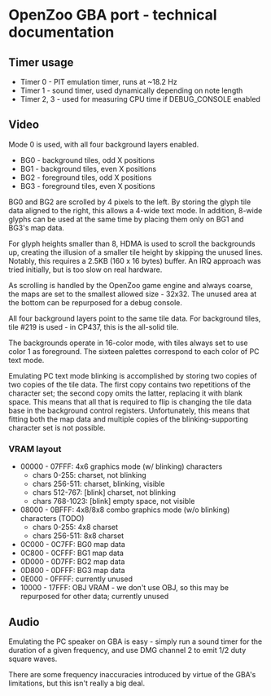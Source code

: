 # OpenZoo GBA port - technical documentation

## Timer usage

  * Timer 0 - PIT emulation timer, runs at ~18.2 Hz
  * Timer 1 - sound timer, used dynamically depending on note length
  * Timer 2, 3 - used for measuring CPU time if DEBUG_CONSOLE enabled

## Video

Mode 0 is used, with all four background layers enabled.

  * BG0 - background tiles, odd X positions
  * BG1 - background tiles, even X positions
  * BG2 - foreground tiles, odd X positions
  * BG3 - foreground tiles, even X positions

BG0 and BG2 are scrolled by 4 pixels to the left. By storing the glyph tile data aligned to the right,
this allows a 4-wide text mode. In addition, 8-wide glyphs can be used at the same time by placing them
only on BG1 and BG3's map data.

For glyph heights smaller than 8, HDMA is used to scroll the backgrounds up, creating the illusion of
a smaller tile height by skipping the unused lines. Notably, this requires a 2.5KB (160 x 16 bytes) buffer.
An IRQ approach was tried initially, but is too slow on real hardware.

As scrolling is handled by the OpenZoo game engine and always coarse, the maps are set to the smallest
allowed size - 32x32. The unused area at the bottom can be repurposed for a debug console.

All four background layers point to the same tile data. For background tiles, tile #219 is used - in
CP437, this is the all-solid tile.

The backgrounds operate in 16-color mode, with tiles always set to use color 1 as foreground. The sixteen
palettes correspond to each color of PC text mode.

Emulating PC text mode blinking is accomplished by storing two copies of two copies of the tile data.
The first copy contains two repetitions of the character set; the second copy omits the latter, replacing
it with blank space. This means that all that is required to flip is changing the tile data base in the
background control registers. Unfortunately, this means that fitting both the map data and multiple
copies of the blinking-supporting character set is not possible.

### VRAM layout

 * 00000 - 07FFF: 4x6 graphics mode (w/ blinking) characters
     * chars 0-255: charset, not blinking
     * chars 256-511: charset, blinking, visible
     * chars 512-767: [blink] charset, not blinking
     * chars 768-1023: [blink] empty space, not visible
 * 08000 - 0BFFF: 4x8/8x8 combo graphics mode (w/o blinking) characters (TODO)
     * chars 0-255: 4x8 charset
     * chars 256-511: 8x8 charset
 * 0C000 - 0C7FF: BG0 map data
 * 0C800 - 0CFFF: BG1 map data
 * 0D000 - 0D7FF: BG2 map data
 * 0D800 - 0DFFF: BG3 map data
 * 0E000 - 0FFFF: currently unused
 * 10000 - 17FFF: OBJ VRAM - we don't use OBJ, so this may be repurposed for other data; currently unused

## Audio

Emulating the PC speaker on GBA is easy - simply run a sound timer for the duration of a given frequency,
and use DMG channel 2 to emit 1/2 duty square waves.

There are some frequency inaccuracies introduced by virtue of the GBA's limitations, but this isn't really
a big deal.
